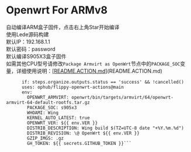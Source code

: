 # Openwrt For ARMv8

自动编译ARM盒子固件，点击右上角Star开始编译  
使用Lede源码构建  
默认IP：192.168.1.1  
默认密码：password  
默认编译S905X3盒子固件  
如需其他CPU型号请修改`Package Armvirt as OpenWrt`节点中的`PACKAGE_SOC`变量，详细使用说明：[[README.ACTION.md](https://github.com/unifreq/openwrt_packit/blob/master/README.ACTION.md)](README.ACTION.md)
```    - name: Package Armvirt as OpenWrt
      if: steps.organize.outputs.status == 'success' && !cancelled()
      uses: ophub/flippy-openwrt-actions@main
      env:
        OPENWRT_ARMVIRT: openwrt/bin/targets/armvirt/64/openwrt-armvirt-64-default-rootfs.tar.gz
        PACKAGE_SOC: s905x3
        WHOAMI: Wing
        KERNEL_AUTO_LATEST: true
        OPENWRT_VER: ${{ env.VER }}
        DISTRIB_DESCRIPTION: Wing build $(TZ=UTC-8 date "+%Y.%m.%d")
        DISTRIB_REVISION: \@ OpenWrt ${{ env.VER }}
        GZIP_IMGS: .gz
        GH_TOKEN: ${{ secrets.GITHUB_TOKEN }}```
